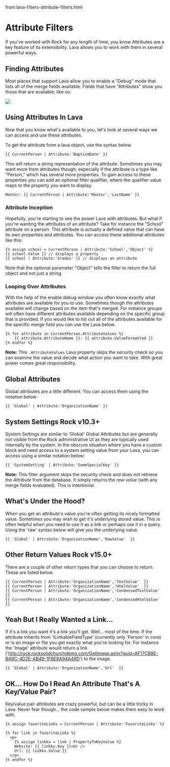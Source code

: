 # 
from:lava-filters-attribute-filters.html

Attribute Filters
=================

If you've worked with Rock for any length of time, you know Attributes are a key feature of its extensibility. Lava allows you to work with them in several powerful ways.

Finding Attributes
------------------

Most places that support Lava allow you to enable a "Debug" mode that lists all of the merge fields available. Fields that have "Attributes" show you those that are available; like so:

![](/Content/RockExternal/Lava/Images/enable-debug-attributes.png)

Using Attributes In Lava
------------------------

Now that you know what's available to you, let's look at several ways we can access and use these attributes.

To get the attribute from a lava object, use the syntax below.

```
{{ CurrentPerson | Attribute:'BaptismDate' }}
```

This will return a string representation of the attribute. Sometimes you may want more from attributes though; especially if the attribute is a type like "Person," which has several more properties. To gain access to these properties you can add an optional filter qualifier, where the qualifier value maps to the property you want to display.

```
Mentor: {{ CurrentPerson | Attribute:'Mentor','LastName' }}
```

### Attribute Inception

Hopefully, you're starting to see the power Lava with attributes. But what if you're wanting the attributes of an attribute? Take for instance the "School" attribute on a person. This attribute is actually a defined value that can have its own properties and attributes. You can access these additional attributes like this:

```
{% assign school = CurrentPerson | Attribute:'School','Object' %}
{{ school.Value }} // displays a property
{{ school | Attribute:'Grades' }} // displays an attribute
```

Note that the optional parameter "Object" tells the filter to return the full object and not just a string.

### Looping Over Attributes

With the help of the enable debug window you often know exactly what attributes are available for you to use. Sometimes though the attributes available will change based on the item that's merged. For instance groups will often have different attributes available depending on the specific group that is provided. If you would like to list out all of the attributes available for the specific merge field you can use the Lava below.

```
{% for attribute in CurrentPerson.AttributeValues %}
    {{ attribute.AttributeName }}: {{ attribute.ValueFormatted }}
{% endfor %}
```

**Note:** This `.AttributeValues` Lava property skips the security check so you can examine the value and decide what action you want to take. With great power comes great responsibility.

Global Attributes
-----------------

Global attributes are a little different. You can access them using the notation below:

```
{{ 'Global' | Attribute:'OrganizationName' }}
```

System Settings Rock v10.3+
---------------------------

System Settings are similar to 'Global' Global Attributes but are generally not visible from the Rock administrative UI as they are typically used internally by the system. In the obscure situation where you have a custom block and need access to a system setting value from your Lava, you can access using a similar notation below:

```
{{ 'SystemSetting' | Attribute:'SomeSpecialKey' }}
```

**Note:** This filter argument skips the security check and does not retrieve the _Attribute_ from the database. It simply returns the _raw value_ (with any merge fields evaluated). This is intentional.

What's Under the Hood?
----------------------

When you get an attribute's value you're often getting its nicely formatted value. Sometimes you may wish to get it's underlying stored value. This is often helpful when you need to use it as a link or perhaps use it in a query. Using the 'raw' syntax below will give you the underlying value.

```
{{ 'Global' | Attribute:'OrganizationName','RawValue'  }}
```

Other Return Values Rock v15.0+
-------------------------------

There are a couple of other return types that you can choose to return. These are listed below.

```
{{ CurrentPerson | Attribute:'OrganizationName','TextValue'  }}
{{ CurrentPerson | Attribute:'OrganizationName','HtmlValue'  }}
{{ CurrentPerson | Attribute:'OrganizationName','CondensedTextValue'  }}
{{ CurrentPerson | Attribute:'OrganizationName','CondensedHtmlValue'  }}

```

Yeah But I Really Wanted a Link...
----------------------------------

If it's a link you want it's a link you'll get. Well... most of the time. If the attribute inherits from 'ILinkableFieldType' (currently only 'Person' in core) or is an image or file you get exactly what you're looking for. For instance the 'Image' attribute would return a link ('http://rock.rocksolidchurchdemo.com/GetImage.ashx?guid=AF17CB8E-BA9C-4D2E-AB49-1FBE8A94A49D') to the image.

```
{{ 'Global' | Attribute:'OrganizationName','Url'  }}
```

OK... How Do I Read An Attribute That's A Key/Value Pair?
---------------------------------------------------------

Key/value pair attributes are crazy powerful, but can be a little tricky in Lava. Never fear though... the code sample below makes them easy to work with.

```
{% assign favoriteLinks = CurrentPerson | Attribute:'FavoriteLinks' %}

{% for link in favoriteLinks %}
  <p>
    {% assign linkkv = link | PropertyToKeyValue %}
    Website: {{ linkkv.Key }}<br />
    Url: {{ linkkv.Value }}
  </p>
{% endfor %}
```